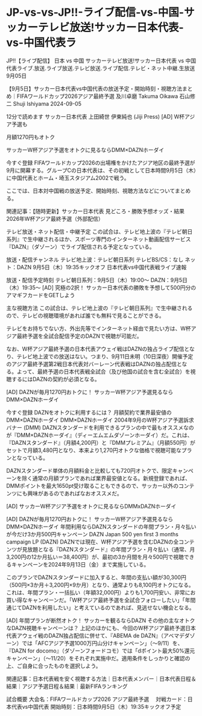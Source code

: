 # JP-vs-vs-JP!!-ライブ配信-vs-中国-サッカーテレビ放送!サッカー日本代表-vs-中国代表ラ
JP!!【ライブ配信】 日本 vs 中国 サッカーテレビ放送!サッカー日本代表 vs 中国代表ライブ.放送.ライブ放送.テレビ放送.ライブ配信.テレビ・ネット中継.生放送 9月05日

【9月5日】サッカー日本代表vs中国代表の放送予定・開始時刻・視聴方法まとめ｜FIFAワールドカップ2026アジア最終予選
及川卓磨 Takuma Oikawa 
石山修二 Shuji Ishiyama
2024-09-05

12分で読めます
サッカー日本代表 上田綺世 伊東純也
(Jiji Press)
[AD] W杯アジア予選も

月額1270円もオトク

サッカーW杯アジア予選をオトクに見るならDMM×DAZNホーダイ

今すぐ登録
FIFAワールドカップ2026の出場権をかけたアジア地区の最終予選が9月に開幕する。グループCの日本代表は、その初戦として日本時間9月5日（木）に中国代表とホーム・埼玉スタジアム2002で戦う。

ここでは、日本対中国戦の放送予定、開始時刻、視聴方法などについてまとめる。

関連記事：【随時更新】サッカー日本代表 見どころ・勝敗予想オッズ・結果 2026年W杯アジア最終予選（外部配信）

テレビ放送・ネット配信・中継予定
この試合は、テレビ地上波の『テレビ朝日系列』で生中継されるほか、スポーツ専門のインターネット動画配信サービス『DAZN』（ダゾーン）でライブ配信される予定となっている。


放送・配信チャンネル
テレビ地上波：テレビ朝日系列
テレビBS/CS：なし
ネット：DAZN
9月5日（木）19:35キックオフ 日本代表vs中国代表戦ライブ速報

放送・配信予定時刻
テレビ朝日系列：9月5日（木）19:00～
DAZN：9月5日（木）19:35～
[AD] 究極の2択！ サッカー日本代表の勝敗を予想して500円分のアマギフカードをGETしよう

主な視聴方法
この試合は、テレビ地上波の『テレビ朝日系列』で生中継されるので、テレビの視聴環境があれば誰でも無料で見ることができる。

テレビをお持ちでない方、外出先等でインターネット経由で見たい方は、W杯アジア最終予選を全試合配信予定のDAZNで視聴が可能だ。

なお、W杯アジア最終予選の日本代表アウェイ戦はDAZNの独占ライブ配信となり、テレビ地上波での放送はない。つまり、9月11日未明（10日深夜）開催予定のアジア最終予選第2戦日本代表対バーレーン代表戦はDAZNの独占配信となる。よって、最終予選の日本代表戦全試合（及び他国の試合を含む全試合）を視聴するにはDAZNの契約が必須となる。



[AD] DAZNが毎月1270円おトクに！ サッカーW杯アジア予選見るならDMM×DAZNホーダイ

今すぐ登録
DAZNをオトクに利用するには？
月額契約で業界最安値のDMM×DAZNホーダイ
DMM×DAZNホーダイ 2004年9月のW杯アジア予選訴求バナー
(DMM)
DAZNスタンダードを利用できるプランの中で最もオススメなのが『DMM×DAZNホーダイ』（ディーエムエムダゾーンホーダイ）だ。これは、『DAZNスタンダード』（月額4,200円）と『DMMプレミアム』（月額550円）がセットで月額3,480円となり、本来より1,270円オトクな価格で視聴可能なプランとなっている。

DAZNスタンダード単体の月額料金と比較しても720円オトクで、限定キャンペーンを除く通常の月額プランであれば業界最安値となる。新規登録であれば、DMMポイントを最大1650pt受け取ることもできるので、サッカー以外のコンテンツにも興味があるのであればなおオススメだ。

[AD] サッカーW杯アジア予選をオトクに見るならDMMxDAZNホーダイ

[AD] DAZNが毎月1270円おトクに！ サッカーW杯アジア予選見るならDMM×DAZNホーダイ
年間利用ならDAZNスタンダードの年間プラン・月々払いが今だけ3か月500円キャンペーン
DAZN Japan 500 yen first 3 months campaign LP
(DAZN)
DAZNでは現在、W杯アジア予選を含むDAZNの全コンテンツが見放題となる『DAZNスタンダード』の年間プラン・月々払い（通常、月3,200円の12か月払い＝38,400円）が、最初の3か月間を月々500円で視聴できるキャンペーンを2024年9月13日（金）まで実施している。

このプランでDAZNスタンダードに加入すると、年間の支払い額が30,300円（500円×3か月＋3,200円×9か月）となり、通常よりも8,100円オトクになる。これは、年間プラン・一括払い（年額32,000円）よりも1,700円安い、非常にお買い得なキャンペーンだ。「W杯アジア最終予選を全試合フォローしたい」「年間通じてDAZNを利用したい」と考えているのであれば、見逃せない機会となる。


[AD] 年間プランが断然オトク！ サッカーを観るならDAZN
その他の主なオトクなDAZN視聴キャンペーンは？
上記のほかにも、今回のW杯アジア最終予選日本代表アウェイ戦のDAZN独占配信に併せて、『ABEMA de DAZN』（アベマデダゾーン）では「AFCアジア予選1000万円山分けキャンペーン」（〜9/11）を、『DAZN for docomo』（ダゾーンフォードコモ）では「dポイント最大50%還元キャンペーン」（〜11/20）をそれぞれ実施中だ。適用条件をしっかりと確認の上、ご自身に合ったものを選択しよう。

関連記事：日本代表戦を安く視聴する方法｜日本代表メンバー｜日本代表日程＆結果｜アジア予選日程＆結果｜最新FIFAランキング

️試合概要
大会名：FIFAワールドカップ2026 アジア最終予選　
対戦カード：日本代表vs中国代表
開始時刻：日本時間9月5日（木）19:35キックオフ予定
